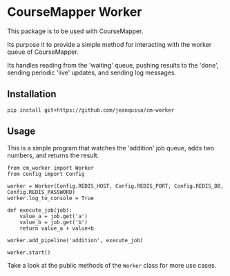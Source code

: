 # CourseMapper Worker

This package is to be used with CourseMapper.

Its purpose it to provide a simple method for interacting with the worker queue of CourseMapper.

Its handles reading from the 'waiting' queue, pushing results to the 'done', sending periodic 'live' updates, and sending log messages.

## Installation
```
pip install git+https://github.com/jeanqussa/cm-worker
```

## Usage
This is a simple program that watches the 'addition' job queue, adds two numbers, and returns the result.

```
from cm_worker import Worker
from config import Config

worker = Worker(Config.REDIS_HOST, Config.REDIS_PORT, Config.REDIS_DB, Config.REDIS_PASSWORD)
worker.log_to_console = True

def execute_job(job):
    value_a = job.get('a')
    value_b = job.get('b')
    return value_a + value+b

worker.add_pipeline('addition', execute_job)

worker.start()
```

Take a look at the public methods of the `Worker` class for more use cases.
